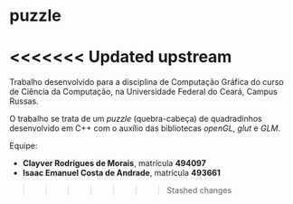 # puzzle
<<<<<<< Updated upstream
=======

Trabalho desenvolvido para a disciplina de Computação Gráfica do curso de Ciência da Computação, na Universidade Federal do Ceará, Campus Russas.

O trabalho se trata de um *puzzle* (quebra-cabeça) de quadradinhos desenvolvido em C++ com o auxílio das bibliotecas *openGL*, *glut* e *GLM*.

Equipe:

- **Clayver Rodrigues de Morais**, matrícula **494097**
- **Isaac Emanuel Costa de Andrade**, matrícula **493661**
>>>>>>> Stashed changes
